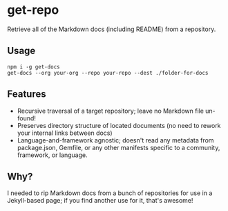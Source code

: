 # get-repo

Retrieve all of the Markdown docs (including README) from a repository.

## Usage

```
npm i -g get-docs
get-docs --org your-org --repo your-repo --dest ./folder-for-docs
```

## Features

* Recursive traversal of a target repository; leave no Markdown file un-found!
* Preserves directory structure of located documents (no need to rework your
  internal links between docs)
* Language-and-framework agnostic; doesn't read any metadata from package.json,
  Gemfile, or any other manifests specific to a community, framework, or
  language.

## Why?

I needed to rip Markdown docs from a bunch of repositories for use in a
Jekyll-based page; if you find another use for it, that's awesome!
